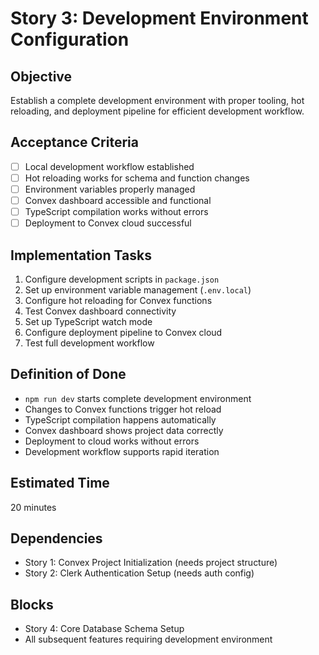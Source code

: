 # Story 3: Development Environment Configuration

## Objective
Establish a complete development environment with proper tooling, hot reloading, and deployment pipeline for efficient development workflow.

## Acceptance Criteria
- [ ] Local development workflow established
- [ ] Hot reloading works for schema and function changes
- [ ] Environment variables properly managed
- [ ] Convex dashboard accessible and functional
- [ ] TypeScript compilation works without errors
- [ ] Deployment to Convex cloud successful

## Implementation Tasks
1. Configure development scripts in `package.json`
2. Set up environment variable management (`.env.local`)
3. Configure hot reloading for Convex functions
4. Test Convex dashboard connectivity
5. Set up TypeScript watch mode
6. Configure deployment pipeline to Convex cloud
7. Test full development workflow

## Definition of Done
- `npm run dev` starts complete development environment
- Changes to Convex functions trigger hot reload
- TypeScript compilation happens automatically
- Convex dashboard shows project data correctly
- Deployment to cloud works without errors
- Development workflow supports rapid iteration

## Estimated Time
20 minutes

## Dependencies
- Story 1: Convex Project Initialization (needs project structure)
- Story 2: Clerk Authentication Setup (needs auth config)

## Blocks
- Story 4: Core Database Schema Setup
- All subsequent features requiring development environment
